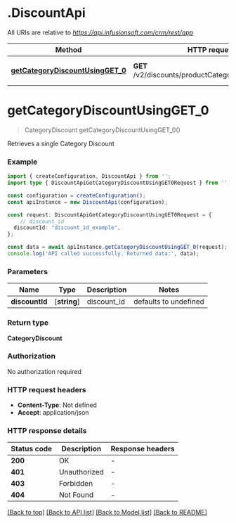 # .DiscountApi

All URIs are relative to *https://api.infusionsoft.com/crm/rest/app*

Method | HTTP request | Description
------------- | ------------- | -------------
[**getCategoryDiscountUsingGET_0**](DiscountApi.md#getCategoryDiscountUsingGET_0) | **GET** /v2/discounts/productCategories/{discount_id} | Retrieve Category Discount


# **getCategoryDiscountUsingGET_0**
> CategoryDiscount getCategoryDiscountUsingGET_0()

Retrieves a single Category Discount

### Example


```typescript
import { createConfiguration, DiscountApi } from '';
import type { DiscountApiGetCategoryDiscountUsingGET0Request } from '';

const configuration = createConfiguration();
const apiInstance = new DiscountApi(configuration);

const request: DiscountApiGetCategoryDiscountUsingGET0Request = {
    // discount_id
  discountId: "discount_id_example",
};

const data = await apiInstance.getCategoryDiscountUsingGET_0(request);
console.log('API called successfully. Returned data:', data);
```


### Parameters

Name | Type | Description  | Notes
------------- | ------------- | ------------- | -------------
 **discountId** | [**string**] | discount_id | defaults to undefined


### Return type

**CategoryDiscount**

### Authorization

No authorization required

### HTTP request headers

 - **Content-Type**: Not defined
 - **Accept**: application/json


### HTTP response details
| Status code | Description | Response headers |
|-------------|-------------|------------------|
**200** | OK |  -  |
**401** | Unauthorized |  -  |
**403** | Forbidden |  -  |
**404** | Not Found |  -  |

[[Back to top]](#) [[Back to API list]](README.md#documentation-for-api-endpoints) [[Back to Model list]](README.md#documentation-for-models) [[Back to README]](README.md)


